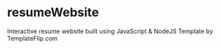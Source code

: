 # resumeWebsite
Interactive resume website built using JavaScript &amp; NodeJS 
Template by TemplateFlip.com

